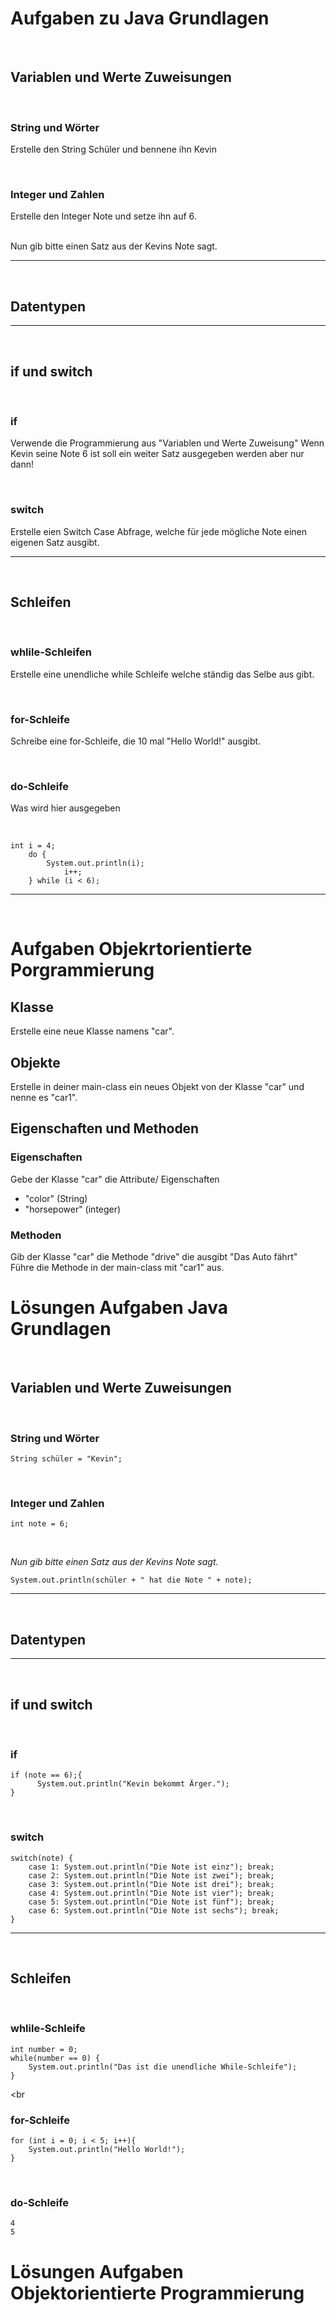 # Aufgaben zu Java Grundlagen

<br>

## Variablen und Werte Zuweisungen
<br>

### String und Wörter
Erstelle den String Schüler und bennene ihn Kevin

<br>

### Integer und Zahlen
Erstelle den Integer Note und setze ihn auf 6.

<br>
Nun gib bitte einen Satz aus der Kevins Note sagt.

---

<br>

## Datentypen

---

<br>

## if und switch

<br>

### if
Verwende die Programmierung aus "Variablen und Werte Zuweisung"
Wenn Kevin seine Note 6 ist soll ein weiter Satz ausgegeben werden  aber nur dann!

<br>

### switch

Erstelle eien Switch Case Abfrage, welche für jede mögliche Note einen eigenen Satz ausgibt.

---

<br>

## Schleifen 

<br>

### whlile-Schleifen
Erstelle eine unendliche while Schleife welche ständig das Selbe aus gibt.

<br>

### for-Schleife
Schreibe eine for-Schleife, die 10 mal "Hello World!" ausgibt.

<br>

### do-Schleife

Was wird hier ausgegeben

<br>

    int i = 4;
        do {
            System.out.println(i);
            	i++;
        } while (i < 6);


---
<br>


# Aufgaben Objekrtorientierte Porgrammierung
## Klasse
Erstelle eine neue Klasse namens "car".
## Objekte
Erstelle in deiner main-class ein neues Objekt von der Klasse "car" und nenne es "car1".
## Eigenschaften und Methoden
### Eigenschaften
Gebe der Klasse "car" die Attribute/ Eigenschaften
- "color" (String) 
- "horsepower" (integer)


### Methoden
Gib der Klasse "car" die Methode "drive" die ausgibt "Das Auto fährt"
<br>
Führe die Methode in der main-class mit "car1" aus.
# Lösungen Aufgaben Java Grundlagen

<br>

## Variablen und Werte Zuweisungen


<br>

### String und Wörter


    String schüler = "Kevin";

<br>

### Integer und Zahlen
    int note = 6;

<br>

  _Nun gib bitte einen Satz aus der Kevins Note sagt._

    System.out.println(schüler + " hat die Note " + note);

---

<br>

## Datentypen

---

<br>

## if und switch

<br>

    
  ### if
    if (note == 6);{
          System.out.println("Kevin bekommt Ärger.");
    }

<br>

### switch

    switch(note) {
        case 1: System.out.println("Die Note ist einz"); break;
        case 2: System.out.println("Die Note ist zwei"); break;
        case 3: System.out.println("Die Note ist drei"); break;
        case 4: System.out.println("Die Note ist vier"); break;
        case 5: System.out.println("Die Note ist fünf"); break;
        case 6: System.out.println("Die Note ist sechs"); break;
    }

---

<br>

## Schleifen 

<br>

### whlile-Schleife
    int number = 0;
    while(number == 0) {
        System.out.println("Das ist die unendliche While-Schleife");
    }

<br       

### for-Schleife
    for (int i = 0; i < 5; i++){
        System.out.println("Hello World!");
    }
<br>

### do-Schleife
    4
    5
# Lösungen Aufgaben Objektorientierte Programmierung
